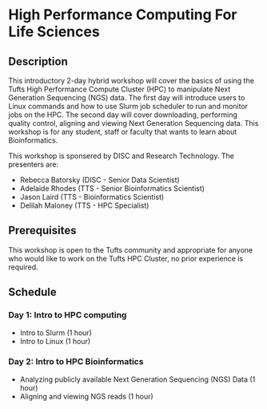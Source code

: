 
# High Performance Computing For Life Sciences

## Description
This introductory 2-day hybrid workshop will cover the basics of using the Tufts High Performance Compute Cluster (HPC) to manipulate Next Generation Sequencing (NGS) data. The first day will introduce users to Linux commands and how to use Slurm job scheduler to run and monitor jobs on the HPC. The second day will cover downloading, performing quality control, aligning and viewing Next Generation Sequencing data. This workshop is for any student, staff or faculty that wants to learn about Bioinformatics. 

This workshop is sponsered by DISC and Research Technology. The presenters are:

- Rebecca Batorsky (DISC - Senior Data Scientist)
- Adelaide Rhodes (TTS - Senior Bioinformatics Scientist)
- Jason Laird (TTS - Bioinformatics Scientist)
- Delilah Maloney (TTS - HPC Specialist)

## Prerequisites

This workshop is open to the Tufts community and appropriate for anyone who would like to work on the Tufts HPC Cluster, no prior experience is required. 

## Schedule

### Day 1: Intro to HPC computing 

- Intro to Slurm (1 hour)
- Intro to Linux (1 hour)

### Day 2: Intro to HPC Bioinformatics 

- Analyzing publicly available Next Generation Sequencing (NGS) Data (1 hour)
- Aligning and viewing NGS reads (1 hour)
